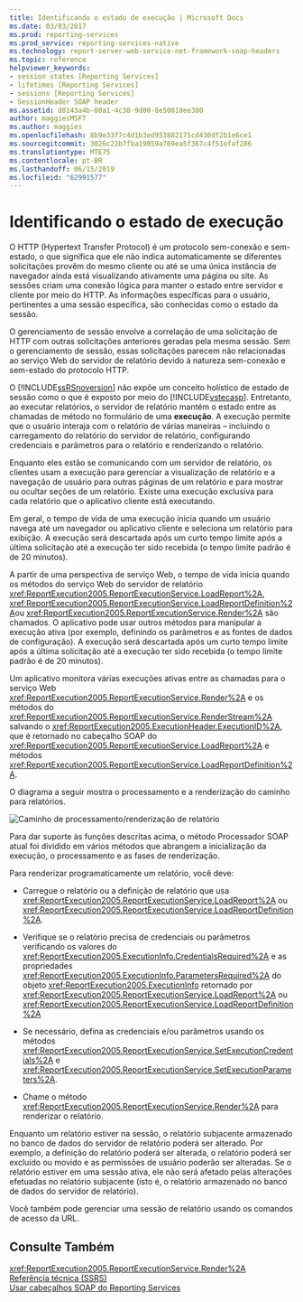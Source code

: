 ```yaml
---
title: Identificando o estado de execução | Microsoft Docs
ms.date: 03/03/2017
ms.prod: reporting-services
ms.prod_service: reporting-services-native
ms.technology: report-server-web-service-net-framework-soap-headers
ms.topic: reference
helpviewer_keywords:
- session states [Reporting Services]
- lifetimes [Reporting Services]
- sessions [Reporting Services]
- SessionHeader SOAP header
ms.assetid: d8143a4b-08a1-4c38-9d00-8e50818ee380
author: maggiesMSFT
ms.author: maggies
ms.openlocfilehash: 8b9e33f7c4d1b3ed953882175cd430df2b1e6ce1
ms.sourcegitcommit: 3026c22b7fba19059a769ea5f367c4f51efaf286
ms.translationtype: MTE75
ms.contentlocale: pt-BR
ms.lasthandoff: 06/15/2019
ms.locfileid: "62991577"
---
```

# <a name="identifying-execution-state"></a>Identificando o estado de execução
  O HTTP (Hypertext Transfer Protocol) é um protocolo sem-conexão e sem-estado, o que significa que ele não indica automaticamente se diferentes solicitações provêm do mesmo cliente ou até se uma única instância de navegador ainda está visualizando ativamente uma página ou site. As sessões criam uma conexão lógica para manter o estado entre servidor e cliente por meio do HTTP. As informações específicas para o usuário, pertinentes a uma sessão específica, são conhecidas como o estado da sessão.  
  
 O gerenciamento de sessão envolve a correlação de uma solicitação de HTTP com outras solicitações anteriores geradas pela mesma sessão. Sem o gerenciamento de sessão, essas solicitações parecem não relacionadas ao serviço Web do servidor de relatório devido à natureza sem-conexão e sem-estado do protocolo HTTP.  
  
 O [!INCLUDE[ssRSnoversion](../../includes/ssrsnoversion-md.md)] não expõe um conceito holístico de estado de sessão como o que é exposto por meio do [!INCLUDE[vstecasp](../../includes/vstecasp-md.md)]. Entretanto, ao executar relatórios, o servidor de relatório mantém o estado entre as chamadas de método no formulário de uma **execução**. A execução permite que o usuário interaja com o relatório de várias maneiras – incluindo o carregamento do relatório do servidor de relatório, configurando credenciais e parâmetros para o relatório e renderizando o relatório.  
  
 Enquanto eles estão se comunicando com um servidor de relatório, os clientes usam a execução para gerenciar a visualização de relatório e a navegação de usuário para outras páginas de um relatório e para mostrar ou ocultar seções de um relatório. Existe uma execução exclusiva para cada relatório que o aplicativo cliente está executando.  
  
 Em geral, o tempo de vida de uma execução inicia quando um usuário navega até um navegador ou aplicativo cliente e seleciona um relatório para exibição. A execução será descartada após um curto tempo limite após a última solicitação até a execução ter sido recebida (o tempo limite padrão é de 20 minutos).  
  
 A partir de uma perspectiva de serviço Web, o tempo de vida inicia quando os métodos do serviço Web do servidor de relatório <xref:ReportExecution2005.ReportExecutionService.LoadReport%2A>, <xref:ReportExecution2005.ReportExecutionService.LoadReportDefinition%2A>ou <xref:ReportExecution2005.ReportExecutionService.Render%2A> são chamados. O aplicativo pode usar outros métodos para manipular a execução ativa (por exemplo, definindo os parâmetros e as fontes de dados de configuração). A execução será descartada após um curto tempo limite após a última solicitação até a execução ter sido recebida (o tempo limite padrão é de 20 minutos).  
  
 Um aplicativo monitora várias execuções ativas entre as chamadas para o serviço Web <xref:ReportExecution2005.ReportExecutionService.Render%2A> e os métodos do <xref:ReportExecution2005.ReportExecutionService.RenderStream%2A> salvando o <xref:ReportExecution2005.ExecutionHeader.ExecutionID%2A>, que é retornado no cabeçalho SOAP do <xref:ReportExecution2005.ReportExecutionService.LoadReport%2A> e métodos <xref:ReportExecution2005.ReportExecutionService.LoadReportDefinition%2A>.  
  
 O diagrama a seguir mostra o processamento e a renderização do caminho para relatórios.  
  
 ![Caminho de processamento/renderização de relatório](../../reporting-services/report-server-web-service-net-framework-soap-headers/media/rs-render-process-diagram.gif "Caminho de processamento/renderização de relatório")  
  
 Para dar suporte às funções descritas acima, o método Processador SOAP atual foi dividido em vários métodos que abrangem a inicialização da execução, o processamento e as fases de renderização.  
  
 Para renderizar programaticamente um relatório, você deve:  
  
-   Carregue o relatório ou a definição de relatório que usa <xref:ReportExecution2005.ReportExecutionService.LoadReport%2A> ou <xref:ReportExecution2005.ReportExecutionService.LoadReportDefinition%2A>.  
  
-   Verifique se o relatório precisa de credenciais ou parâmetros verificando os valores do <xref:ReportExecution2005.ExecutionInfo.CredentialsRequired%2A> e as propriedades <xref:ReportExecution2005.ExecutionInfo.ParametersRequired%2A> do objeto <xref:ReportExecution2005.ExecutionInfo> retornado por <xref:ReportExecution2005.ReportExecutionService.LoadReport%2A> ou <xref:ReportExecution2005.ReportExecutionService.LoadReportDefinition%2A>  
  
-   Se necessário, defina as credenciais e/ou parâmetros usando os métodos <xref:ReportExecution2005.ReportExecutionService.SetExecutionCredentials%2A> e <xref:ReportExecution2005.ReportExecutionService.SetExecutionParameters%2A>.  
  
-   Chame o método <xref:ReportExecution2005.ReportExecutionService.Render%2A> para renderizar o relatório.  
  
 Enquanto um relatório estiver na sessão, o relatório subjacente armazenado no banco de dados do servidor de relatório poderá ser alterado. Por exemplo, a definição do relatório poderá ser alterada, o relatório poderá ser excluído ou movido e as permissões de usuário poderão ser alteradas. Se o relatório estiver em uma sessão ativa, ele não será afetado pelas alterações efetuadas no relatório subjacente (isto é, o relatório armazenado no banco de dados do servidor de relatório).  
  
 Você também pode gerenciar uma sessão de relatório usando os comandos de acesso da URL.  
  
## <a name="see-also"></a>Consulte Também  
 <xref:ReportExecution2005.ReportExecutionService.Render%2A>   
 [Referência técnica &#40;SSRS&#41;](../../reporting-services/technical-reference-ssrs.md)   
 [Usar cabeçalhos SOAP do Reporting Services](../../reporting-services/report-server-web-service-net-framework-soap-headers/using-reporting-services-soap-headers.md)  
  
  
